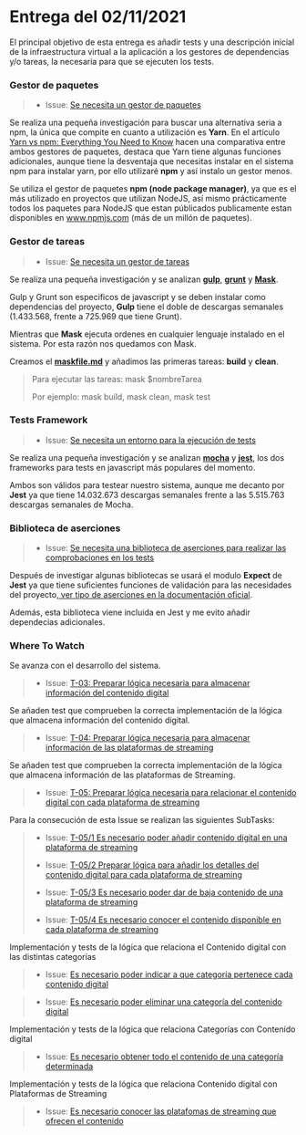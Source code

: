 # Entrega del 02/11/2021

El principal objetivo de esta entrega es añadir tests y una descripción inicial de la infraestructura virtual a la aplicación a los gestores de dependencias y/o tareas, la necesaria para que se ejecuten los tests.

### Gestor de paquetes

>* Issue: [Se necesita un gestor de paquetes](https://github.com/Josalmer/where-to-watch/issues/30)

Se realiza una pequeña investigación para buscar una alternativa seria a npm, la única que compite en cuanto a utilización es **Yarn**. En el artículo [Yarn vs npm: Everything You Need to Know](https://www.sitepoint.com/yarn-vs-npm/) hacen una comparativa entre ambos gestores de paquetes, destaca que Yarn tiene algunas funciones adicionales, aunque tiene la desventaja que necesitas instalar en el sistema npm para instalar yarn, por ello utilizaré **npm** y así instalo un gestor menos.

Se utiliza el gestor de paquetes **npm (node package manager)**, ya que es el más utilizado en proyectos que utilizan NodeJS, así mismo prácticamente todos los paquetes para NodeJS que estan públicados publicamente estan disponibles en www.npmjs.com (más de un millón de paquetes).

### Gestor de tareas

>* Issue: [Se necesita un gestor de tareas](https://github.com/Josalmer/where-to-watch/issues/31)

Se realiza una pequeña investigación y se analizan [**gulp**](https://www.npmjs.com/package/gulp), [**grunt**](https://www.npmjs.com/package/grunt) y [**Mask**](https://github.com/jakedeichert/mask).

Gulp y Grunt son especificos de javascript y se deben instalar como dependencias del proyecto, **Gulp** tiene el doble de descargas semanales (1.433.568, frente a 725.969 que tiene Grunt).

Mientras que **Mask** ejecuta ordenes en cualquier lenguaje instalado en el sistema. Por esta razón nos quedamos con Mask.

Creamos el [**maskfile.md**](maskfile.md) y añadimos las primeras tareas: **build** y **clean**.

> Para ejecutar las tareas: mask $nombreTarea
>
> Por ejemplo: mask build, mask clean, mask test

### Tests Framework

>* Issue: [Se necesita un entorno para la ejecución de tests](https://github.com/Josalmer/where-to-watch/issues/32)

Se realiza una pequeña investigación y se analizan [**mocha**](https://mochajs.org/) y [**jest**](https://jestjs.io/es-ES/), los dos frameworks para tests en javascript más populares del momento.

Ambos son válidos para testear nuestro sistema, aunque me decanto por **Jest** ya que tiene 14.032.673 descargas semanales frente a las 5.515.763 descargas semanales de Mocha.

### Biblioteca de aserciones

>* Issue: [Se necesita una biblioteca de aserciones para realizar las comprobaciones en los tests](https://github.com/Josalmer/where-to-watch/issues/33)

Después de investigar algunas bibliotecas se usará el modulo **Expect** de **Jest** ya que tiene suficientes funciones de validación para las necesidades del proyecto,[ ver tipo de aserciones en la documentación oficial](https://jestjs.io/docs/expect).

Además, esta biblioteca viene incluida en Jest y me evito añadir dependecias adicionales.

### Where To Watch

Se avanza con el desarrollo del sistema.

>* Issue: [T-03: Preparar lógica necesaria para almacenar información del contenido digital](https://github.com/Josalmer/where-to-watch/issues/11)

Se añaden test que comprueben la correcta implementación de la lógica que almacena información del contenido digital.

>* Issue: [T-04: Preparar lógica necesaria para almacenar información de las plataformas de streaming](https://github.com/Josalmer/where-to-watch/issues/12)

Se añaden test que comprueben la correcta implementación de la lógica que almacena información de las plataformas de Streaming.

>* Issue: [T-05: Preparar lógica necesaria para relacionar el contenido digital con cada plataforma de streaming](https://github.com/Josalmer/where-to-watch/issues/13)

Para la consecución de esta Issue se realizan las siguientes SubTasks:

>* Issue: [T-05/1 Es necesario poder añadir contenido digital en una plataforma de streaming](https://github.com/Josalmer/where-to-watch/issues/36)
>
>* Issue: [T-05/2 Preparar lógica para añadir los detalles del contenido digital para cada plataforma de streaming](https://github.com/Josalmer/where-to-watch/issues/37)
>
>* Issue: [T-05/3 Es necesario poder dar de baja contenido de una plataforma de streaming](https://github.com/Josalmer/where-to-watch/issues/38)
>
>* Issue: [T-05/4 Es necesario conocer el contenido disponible en cada plataforma de streaming](https://github.com/Josalmer/where-to-watch/issues/39)

Implementación y tests de la lógica que relaciona el Contenido digital con las distintas categorías

>* Issue: [Es necesario poder indicar a que categoría pertenece cada contenido digital](https://github.com/Josalmer/where-to-watch/issues/43)

>* Issue: [Es necesario poder eliminar una categoría del contenido digital](https://github.com/Josalmer/where-to-watch/issues/44)

Implementación y tests de la lógica que relaciona Categorías con Contenido digital

>* Issue: [Es necesario obtener todo el contenido de una categoría determinada](https://github.com/Josalmer/where-to-watch/issues/48)

Implementación y tests de la lógica que relaciona Contenido digital con Plataformas de Streaming

>* Issue: [Es necesario conocer las platafomas de streaming que ofrecen el contenido](https://github.com/Josalmer/where-to-watch/issues/49)
